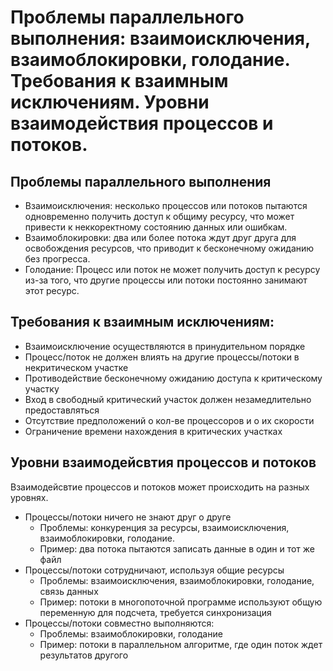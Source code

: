 # Проблемы параллельного выполнения: взаимоисключения, взаимоблокировки, голодание. Требования к взаимным исключениям. Уровни взаимодействия процессов и потоков.

## Проблемы параллельного выполнения

* Взаимоисключения: несколько процессов или потоков пытаются одновременно получить доступ к общиму ресурсу, что может привести к неккоректному состоянию данных или ошибкам.
* Взаимоблокировки: два или более потока ждут друг друга для освобождения ресурсов, что приводит к бесконечному ожиданию без прогресса.
* Голодание: Процесс или поток не может получить доступ к ресурсу из-за того, что другие процессы или потоки постоянно занимают этот ресурс.

## Требования к взаимным исключениям:

* Взаимоисключение осуществляются в принудительном порядке
* Процесс/поток не должен влиять на другие процессы/потоки в некритическом участке
* Противодействие бесконечному ожиданию доступа к критическому участку
* Вход в свободный критический участок должен незамедлительно предоставляться
* Отсутствие предположений о кол-ве процессоров и о их скорости
* Ограничение времени нахождения в критических участках

## Уровни взаимодейсвтия процессов и потоков

Взаимодейсвтие процессов и потоков может происходить на разных уровнях.
* Процессы/потоки ничего не знают друг о друге
    * Проблемы: конкуренция за ресурсы, взаимоисключения, взаимоблокировки, голодание.
    * Пример: два потока пытаются записать данные в один и тот же файл
* Процессы/потоки сотрудничают, используя общие ресурсы
    * Проблемы: взаимоисключения, взаимоблокировки, голодание, связь данных
    * Пример: потоки в многопоточной программе используют общую переменную для подсчета, требуется синхронизация
* Процессы/потоки совместно выполняются:
    * Проблемы: взаимоблокировки, голодание
    * Пример: потоки в параллельном алгоритме, где один поток ждет результатов другого

